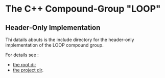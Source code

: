 #  The C++ Compound-Group "LOOP" #

## Header-Only Implementation ##

Thi datails abouts is the include directory for the header-only implementation of the LOOP compound group.

For details see :
 - [the root dir](../../../README.md)
 - [the project dir](../../the_project_directory.md).
 
 
